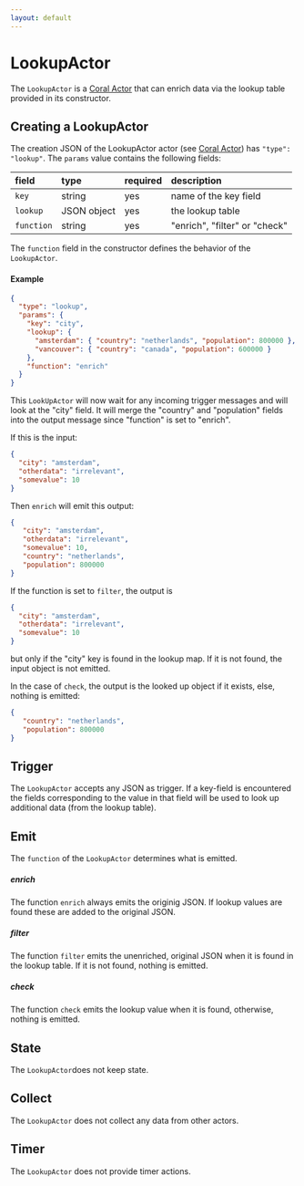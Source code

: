 ```yaml
---
layout: default
---
```

<!--
   Licensed to the Apache Software Foundation (ASF) under one or more
   contributor license agreements.  See the NOTICE file distributed with
   this work for additional information regarding copyright ownership.
   The ASF licenses this file to You under the Apache License, Version 2.0
   (the "License"); you may not use this file except in compliance with
   the License.  You may obtain a copy of the License at

       http://www.apache.org/licenses/LICENSE-2.0

   Unless required by applicable law or agreed to in writing, software
   distributed under the License is distributed on an "AS IS" BASIS,
   WITHOUT WARRANTIES OR CONDITIONS OF ANY KIND, either express or implied.
   See the License for the specific language governing permissions and
   limitations under the License.
-->
# LookupActor
The `LookupActor` is a [Coral Actor](/actors/overview/) that can enrich data via the lookup table provided in its constructor.

## Creating a LookupActor
The creation JSON of the LookupActor actor (see [Coral Actor](/actors/overview/)) has `"type": "lookup"`.
The `params` value contains the following fields:

field  | type | required | description
:----- | :---- | :--- | :------------
`key` | string | yes | name of the key field
`lookup` | JSON object | yes | the lookup table
`function` | string | yes | "enrich", "filter" or "check"

The `function` field in the constructor defines the behavior of the `LookupActor`.

#### Example
```json
{
  "type": "lookup",
  "params": {
    "key": "city",
    "lookup": {
      "amsterdam": { "country": "netherlands", "population": 800000 },
      "vancouver": { "country": "canada", "population": 600000 }
    },
    "function": "enrich"
  }
}
```

This `LookUpActor` will now wait for any incoming trigger messages and will look at the "city" field. 
It will merge the "country" and "population" fields into the output message since "function" is set to "enrich".

If this is the input:
```json
{
  "city": "amsterdam",
  "otherdata": "irrelevant",
  "somevalue": 10
}
```

Then `enrich` will emit this output:
```json
{
   "city": "amsterdam",
   "otherdata": "irrelevant",
   "somevalue": 10,
   "country": "netherlands",
   "population": 800000
}
```

If the function is set to `filter`, the output is

```json
{
  "city": "amsterdam",
  "otherdata": "irrelevant",
  "somevalue": 10
}
```

but only if the "city" key is found in the lookup map. If it is not found, the input object is not emitted.

In the case of `check`, the output is the looked up object if it exists, else, nothing is emitted:
```json
{
   "country": "netherlands",
   "population": 800000
}
```

## Trigger
The `LookupActor` accepts any JSON as trigger. If a key-field is encountered the fields corresponding to the value in that field will be used to look up additional data (from the lookup table).

## Emit
The `function` of the `LookupActor` determines what is emitted.

##### enrich
The function `enrich` always emits the originig JSON. If lookup values are found these are added to the original JSON.

##### filter
The function `filter` emits the unenriched, original JSON when it is found in the lookup table. If it is not found, nothing is emitted.

##### check
The function `check` emits the lookup value when it is found, otherwise, nothing is emitted.

## State
The `LookupActor`does not keep state.

## Collect
The `LookupActor` does not collect any data from other actors.

## Timer
The `LookupActor` does not provide timer actions.